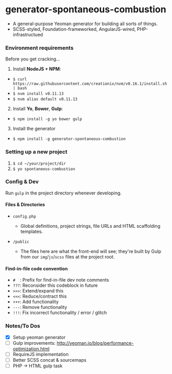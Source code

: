 # generator-spontaneous-combustion
- A general-purpose Yeoman generator for building all sorts of things.
- SCSS-styled, Foundation-frameworked, AngularJS-wired, PHP-infrastructued

### Environment requirements

Before you get cracking...

1. Install **NodeJS + NPM**:
  - ` $ curl https://raw.githubusercontent.com/creationix/nvm/v0.16.1/install.sh | bash `
  - ` $ nvm install v0.11.13 `
  - ` $ nvm alias default v0.11.13 `
2. Install **Yo**, **Bower**, **Gulp**:
  - ` $ npm install -g yo bower gulp `
3. Install the generator
  - ` $ npm install -g generator-spontaneous-combustion `

### Setting up a new project
1. ` $ cd ~/your/project/dir `
2. ` $ yo spontaneous-combustion ` 

### Config & Dev

Run `gulp` in the project directory whenever developing.

#### Files & Directories

- `config.php`
  - Global definitions, project strings, file URLs and HTML scaffolding templates.

- `/public`
  - The files here are what the front-end will see; they're built by Gulp from our `img`/`js`/`scss` files at the project root.

#### Find-in-file code convention
  - ` #   `: Prefix for find-in-file dev note comments
  - ` ??? `: Reconsider this codeblock in future
  - ` >>> `: Extend/expand this
  - ` <<< `: Reduce/contract this
  - ` +++ `: Add functionality
  - ` --- `: Remove functionality
  - ` !!! `: Fix incorrect functionality / error / glitch

### Notes/To Dos

- [X] Setup yeoman generator
- [ ] Gulp improvements: http://yeoman.io/blog/performance-optimization.html
- [ ] RequireJS implementation
- [ ] Better SCSS concat & sourcemaps
- [ ] PHP -> HTML gulp task 
